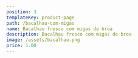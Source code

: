 ```yaml
---
position: 3
templateKey: product-page
path: /bacalhau-com-migas
name: Bacalhau fresco com migas de broa
description: Bacalhau fresco com migas de broa
image: /assets/bacalhau.png
price: 1.00
---
```


